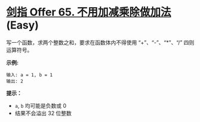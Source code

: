 # [剑指 Offer 65. 不用加减乘除做加法][link] (Easy)

[link]: https://leetcode.cn/problems/bu-yong-jia-jian-cheng-chu-zuo-jia-fa-lcof/

写一个函数，求两个整数之和，要求在函数体内不得使用 “+”、“-”、“\*”、“/” 四则运算符号。

**示例:**

```
输入: a = 1, b = 1
输出: 2
```

**提示：**

- `a`, `b` 均可能是负数或 0
- 结果不会溢出 32 位整数
